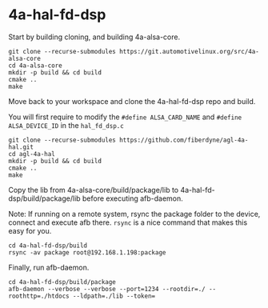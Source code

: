 # 4a-hal-fd-dsp

Start by building cloning, and building 4a-alsa-core.

```
git clone --recurse-submodules https://git.automotivelinux.org/src/4a-alsa-core
cd 4a-alsa-core
mkdir -p build && cd build
cmake ..
make
```

Move back to your workspace and clone the 4a-hal-fd-dsp repo and build.

You will first require to modify the ```#define ALSA_CARD_NAME``` and ```#define ALSA_DEVICE_ID``` in the ```hal_fd_dsp.c``` 

```
git clone --recurse-submodules https://github.com/fiberdyne/agl-4a-hal.git
cd agl-4a-hal
mkdir -p build && cd build
cmake ..
make
```


Copy the lib from 4a-alsa-core/build/package/lib to 4a-hal-fd-dsp/build/package/lib before executing afb-daemon.

Note: If running on a remote system, rsync the package folder to the device, connect and execute afb there. ```rsync``` is a nice command that makes this easy for you.

```
cd 4a-hal-fd-dsp/build
rsync -av package root@192.168.1.198:package
```

Finally, run afb-daemon.

```
cd 4a-hal-fd-dsp/build/package
afb-daemon --verbose --verbose --port=1234 --rootdir=./ --roothttp=./htdocs --ldpath=./lib --token=
```
